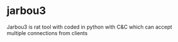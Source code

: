 # jarbou3
Jarbou3 is  rat  tool with coded in python with C&amp;C which can accept multiple connections from clients
